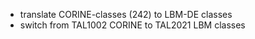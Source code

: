 
  - translate CORINE-classes (242) to LBM-DE classes
  - switch from TAL1002 CORINE to TAL2021 LBM classes
